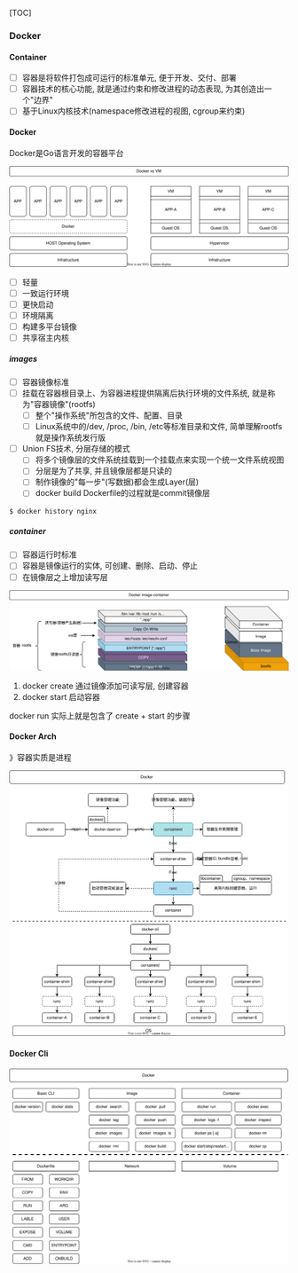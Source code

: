 [TOC]

### Docker

#### Container

- [ ] 容器是将软件打包成可运行的标准单元, 便于开发、交付、部署
- [ ] 容器技术的核心功能, 就是通过约束和修改进程的动态表现, 为其创造出一个"边界"
- [ ] 基于Linux内核技术(namespace修改进程的视图, cgroup来约束)

#### Docker

Docker是Go语言开发的容器平台

![docker-containerized-and-vm-transparent](./images/docker-containerized-and-vm-transparent.svg)

- [ ] 轻量
- [ ] 一致运行环境
- [ ] 更快启动
- [ ] 环境隔离
- [ ] 构建多平台镜像
- [ ] 共享宿主内核

##### images

- [ ] 容器镜像标准
- [ ] 挂载在容器根目录上、为容器进程提供隔离后执行环境的文件系统, 就是称为"容器镜像"(rootfs)
    - [ ] 整个"操作系统"所包含的文件、配置、目录
    - [ ] Linux系统中的/dev, /proc, /bin, /etc等标准目录和文件, 简单理解rootfs就是操作系统发行版
- [ ]  Union FS技术, 分层存储的模式
    - [ ] 将多个镜像层的文件系统挂载到一个挂载点来实现一个统一文件系统视图
    - [ ] 分层是为了共享, 并且镜像层都是只读的
    - [ ] 制作镜像的"每一步"(写数据)都会生成Layer(层)
    - [ ] docker build Dockerfile的过程就是commit镜像层

~~~bash
$ docker history nginx
~~~

##### container

- [ ] 容器运行时标准
- [ ] 容器是镜像运行的实体, 可创建、删除、启动、停止
- [ ] 在镜像层之上增加读写层

![docker-images](./images/docker-images.svg)

1.  docker create 通过镜像添加可读写层, 创建容器 
2.  docker start 启动容器

docker run 实际上就是包含了 create + start 的步骤

#### Docker Arch

》容器实质是进程

![Docker-Arch](./images/Docker-Arch.svg)

#### Docker Cli

![Docker](./images/Docker.svg)